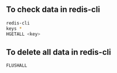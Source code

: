 ## To check data in redis-cli
```bash
redis-cli
keys *
HGETALL <key>
```
## To delete all data in redis-cli
```bash
FLUSHALL
```
